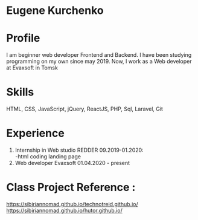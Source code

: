 # <b>Eugene Kurchenko</b>

# <b>Profile</b>

I am beginner web developer Frontend and Backend. I have been studying programming on my own since may 2019. Now, I work as a Web developer at Evaxsoft in Tomsk  

# <b>Skills</b>

HTML, CSS, JavaScript, jQuery, ReactJS, PHP, Sql, Laravel, Git

# <b>Experience</b>

1. Internship in Web studio REDDER 09.2019-01.2020:<br>
 -html coding landing page
2.  Web developer Evaxsoft 01.04.2020 - present
# <b>Class Project Reference :</b>
 
 https://sibiriannomad.github.io/technotreid.github.io/<br>
 https://sibiriannomad.github.io/hutor.github.io/
